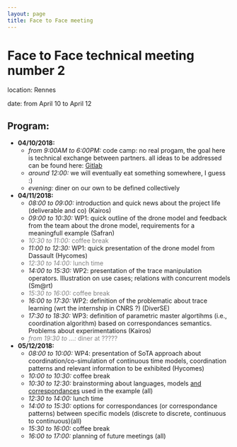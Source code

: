 ```yaml
---
layout: page
title: Face to Face meeting
---
```


# Face to Face technical meeting number 2

location: Rennes

date: from April 10 to April 12

## Program:

  * __04/10/2018:__
     * *from 9:00AM to 6:00PM:* code camp: no real progam, the goal here is technical exchange between partners. all ideas to be addressed can be found here: [Gitlab](https://gitlab.inria.fr/glose/management/blob/master/2018-04-TM-F2F/ideas.md)
     * *around 12:00:* we will eventually eat something somewhere, I guess :)
     * *evening:* diner on our own to be defined collectively
  * __04/11/2018:__
     * *08:00 to 09:00:* introduction and quick news about the project life (deliverable and co) (Kairos)
     * *09:00 to 10:30:* WP1: quick outline of the drone model and feedback from the team about the drone model, requirements for a meaningfull example (Safran)
     * <font color="grey">*10:30 to 11:00:* coffee break</font>
     * *11:00 to 12:30:* WP1: quick presentation of the drone model from Dassault (Hycomes)
     * <font color="grey">*12:30 to 14:00:* lunch time</font>
     * *14:00 to 15:30:* WP2: presentation of the trace manipulation operators. Illustration on use cases; relations with concurrent models (Sm@rt)
     * <font color="grey">*15:30 to 16:00:* coffee break</font>
     * *16:00 to 17:30:* WP2: definition of the problematic about trace learning (wrt the internship in CNRS ?) (DiverSE)
     * *17:30 to 18:30:* WP3: definition of parametric master algortihms (i.e., coordination algorithm) based on correspondances semantics. Problems about experimentations (Kairos)
     * <font color="grey">*from 19:30 to ...:* diner at ?????</font>
  * __05/12/2018:__
     * *08:00 to 10:00:* WP4: presentation of SoTA approach about coordination/co-simulation of continuous time models, coordination patterns and relevant information to be exhibited (Hycomes)
     * *10:00 to 10:30:* coffee break
     * *10:30 to 12:30:* brainstorming about languages, models <u>and correspondances</u> used in the example (all)
     * *12:30 to 14:00:* lunch time
     * *14:00 to 15:30:* options for correspondances (or correspondance patterns) between specific models (discrete to discrete, continuous to continuous)(all)
     * *15:30 to 16:00:* coffee break
     * *16:00 to 17:00:* planning of future meetings (all)
